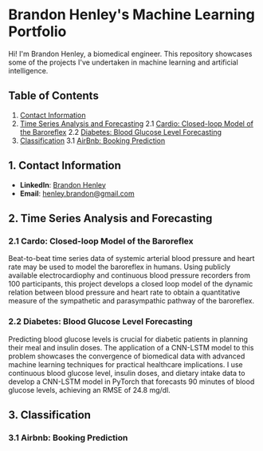 # Brandon Henley's Machine Learning Portfolio

Hi! I'm Brandon Henley, a biomedical engineer. This repository showcases some of the projects I've undertaken in machine learning and artificial intelligence.

## Table of Contents
1. [Contact Information](#1-contact-information)
2. [Time Series Analysis and Forecasting](#2-time-series-analysis-and-forecasting)
   2.1 [Cardio: Closed-loop Model of the Baroreflex](#21-cardio-closed-loop-model-of-the-baroreflex)
   2.2 [Diabetes: Blood Glucose Level Forecasting](#22-diabetes-blood-glucose-level-forecasting)
3. [Classification](#3-classification)
   3.1 [AirBnb: Booking Prediction](#31-airbnb-booking-prediction)

## 1. Contact Information
- **LinkedIn**: [Brandon Henley](https://www.linkedin.com/in/bchenley/)
- **Email**: [henley.brandon@gmail.com](henley.brandon@gmail.com)

## 2. Time Series Analysis and Forecasting

### 2.1 Cardo: Closed-loop Model of the Baroreflex
Beat-to-beat time series data of systemic arterial blood pressure and heart rate may be used to model the baroreflex in humans. Using publicly available electrocardiophy and continuous blood pressure recorders from 100 participants, this project develops a closed loop model of the dynamic relation between blood pressure and heart rate to obtain a quantitative measure of the sympathetic and parasympathic pathway of the baroreflex.

### 2.2 Diabetes: Blood Glucose Level Forecasting
Predicting blood glucose levels is crucial for diabetic patients in planning their meal and insulin doses. The application of a CNN-LSTM model to this problem showcases the convergence of biomedical data with advanced machine learning techniques for practical healthcare implications. I use continuous blood glucose level, insulin doses, and dietary intake data to develop a CNN-LSTM model in PyTorch that forecasts 90 minutes of blood glucose levels, achieving an RMSE of 24.8 mg/dl.

## 3. Classification

### 3.1 Airbnb: Booking Prediction

